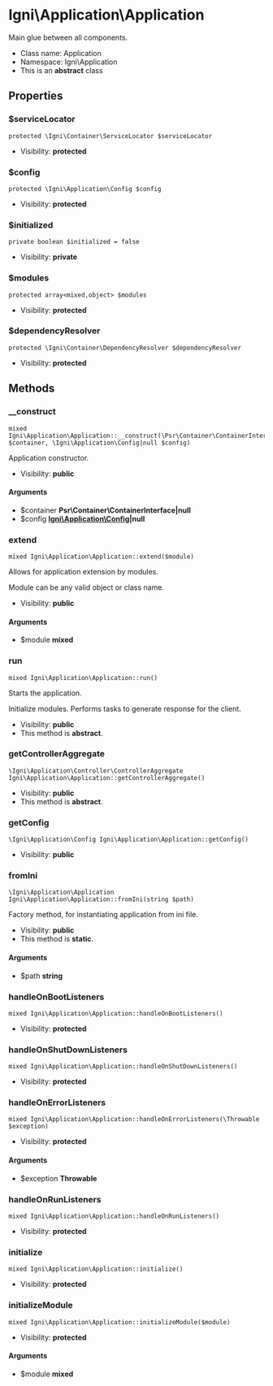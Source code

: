 Igni\Application\Application
===============

Main glue between all components.




* Class name: Application
* Namespace: Igni\Application
* This is an **abstract** class





Properties
----------


### $serviceLocator

    protected \Igni\Container\ServiceLocator $serviceLocator





* Visibility: **protected**


### $config

    protected \Igni\Application\Config $config





* Visibility: **protected**


### $initialized

    private boolean $initialized = false





* Visibility: **private**


### $modules

    protected array<mixed,object> $modules





* Visibility: **protected**


### $dependencyResolver

    protected \Igni\Container\DependencyResolver $dependencyResolver





* Visibility: **protected**


Methods
-------


### __construct

    mixed Igni\Application\Application::__construct(\Psr\Container\ContainerInterface|null $container, \Igni\Application\Config|null $config)

Application constructor.



* Visibility: **public**


#### Arguments
* $container **Psr\Container\ContainerInterface|null**
* $config **[Igni\Application\Config](Igni-Application-Config.md)|null**



### extend

    mixed Igni\Application\Application::extend($module)

Allows for application extension by modules.

Module can be any valid object or class name.

* Visibility: **public**


#### Arguments
* $module **mixed**



### run

    mixed Igni\Application\Application::run()

Starts the application.

Initialize modules. Performs tasks to generate response for the client.

* Visibility: **public**
* This method is **abstract**.




### getControllerAggregate

    \Igni\Application\Controller\ControllerAggregate Igni\Application\Application::getControllerAggregate()





* Visibility: **public**
* This method is **abstract**.




### getConfig

    \Igni\Application\Config Igni\Application\Application::getConfig()





* Visibility: **public**




### fromIni

    \Igni\Application\Application Igni\Application\Application::fromIni(string $path)

Factory method, for instantiating application from ini file.



* Visibility: **public**
* This method is **static**.


#### Arguments
* $path **string**



### handleOnBootListeners

    mixed Igni\Application\Application::handleOnBootListeners()





* Visibility: **protected**




### handleOnShutDownListeners

    mixed Igni\Application\Application::handleOnShutDownListeners()





* Visibility: **protected**




### handleOnErrorListeners

    mixed Igni\Application\Application::handleOnErrorListeners(\Throwable $exception)





* Visibility: **protected**


#### Arguments
* $exception **Throwable**



### handleOnRunListeners

    mixed Igni\Application\Application::handleOnRunListeners()





* Visibility: **protected**




### initialize

    mixed Igni\Application\Application::initialize()





* Visibility: **protected**




### initializeModule

    mixed Igni\Application\Application::initializeModule($module)





* Visibility: **protected**


#### Arguments
* $module **mixed**


